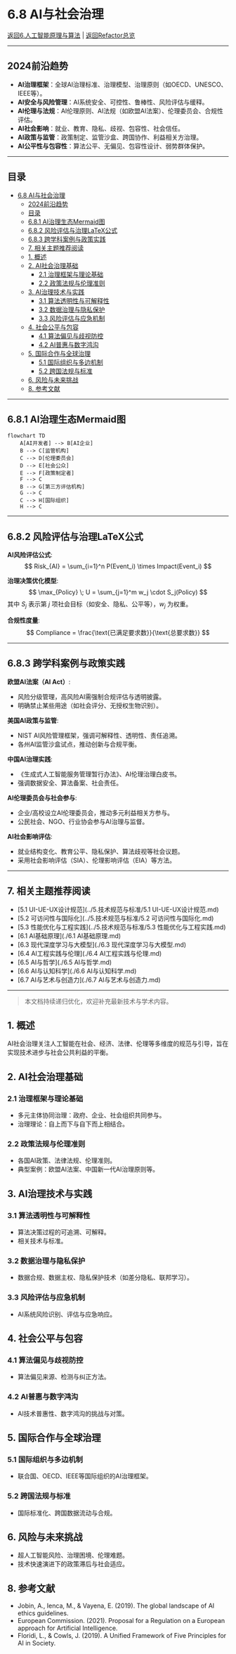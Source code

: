 # 6.8 AI与社会治理

[返回6.人工智能原理与算法](./README.md) | [返回Refactor总览](../README.md)

---

## 2024前沿趋势

- **AI治理框架**：全球AI治理标准、治理模型、治理原则（如OECD、UNESCO、IEEE等）。
- **AI安全与风险管理**：AI系统安全、可控性、鲁棒性、风险评估与缓释。
- **AI伦理与法规**：AI伦理原则、AI法规（如欧盟AI法案）、伦理委员会、合规性评估。
- **AI社会影响**：就业、教育、隐私、歧视、包容性、社会信任。
- **AI政策与监管**：政策制定、监管沙盒、跨国协作、利益相关方治理。
- **AI公平性与包容性**：算法公平、无偏见、包容性设计、弱势群体保护。

---

## 目录

- [6.8 AI与社会治理](#68-ai与社会治理)
  - [2024前沿趋势](#2024前沿趋势)
  - [目录](#目录)
  - [6.8.1 AI治理生态Mermaid图](#681-ai治理生态mermaid图)
  - [6.8.2 风险评估与治理LaTeX公式](#682-风险评估与治理latex公式)
  - [6.8.3 跨学科案例与政策实践](#683-跨学科案例与政策实践)
  - [7. 相关主题推荐阅读](#7-相关主题推荐阅读)
  - [1. 概述](#1-概述)
  - [2. AI社会治理基础](#2-ai社会治理基础)
    - [2.1 治理框架与理论基础](#21-治理框架与理论基础)
    - [2.2 政策法规与伦理准则](#22-政策法规与伦理准则)
  - [3. AI治理技术与实践](#3-ai治理技术与实践)
    - [3.1 算法透明性与可解释性](#31-算法透明性与可解释性)
    - [3.2 数据治理与隐私保护](#32-数据治理与隐私保护)
    - [3.3 风险评估与应急机制](#33-风险评估与应急机制)
  - [4. 社会公平与包容](#4-社会公平与包容)
    - [4.1 算法偏见与歧视防控](#41-算法偏见与歧视防控)
    - [4.2 AI普惠与数字鸿沟](#42-ai普惠与数字鸿沟)
  - [5. 国际合作与全球治理](#5-国际合作与全球治理)
    - [5.1 国际组织与多边机制](#51-国际组织与多边机制)
    - [5.2 跨国法规与标准](#52-跨国法规与标准)
  - [6. 风险与未来挑战](#6-风险与未来挑战)
  - [8. 参考文献](#8-参考文献)

---

## 6.8.1 AI治理生态Mermaid图

```mermaid
flowchart TD
    A[AI开发者] --> B[AI企业]
    B --> C[监管机构]
    C --> D[伦理委员会]
    D --> E[社会公众]
    E --> F[政策制定者]
    F --> C
    B --> G[第三方评估机构]
    G --> C
    C --> H[国际组织]
    H --> C
```

---

## 6.8.2 风险评估与治理LaTeX公式

**AI风险评估公式**:
$$
Risk_{AI} = \sum_{i=1}^n P(Event_i) \times Impact(Event_i)
$$

**治理决策优化模型**:
$$
\max_{Policy} \; U = \sum_{j=1}^m w_j \cdot S_j(Policy)
$$
其中 $S_j$ 表示第 $j$ 项社会目标（如安全、隐私、公平等），$w_j$ 为权重。

**合规性度量**:
$$
Compliance = \frac{\text{已满足要求数}}{\text{总要求数}}
$$

---

## 6.8.3 跨学科案例与政策实践

**欧盟AI法案（AI Act）**:

- 风险分级管理，高风险AI需强制合规评估与透明披露。
- 明确禁止某些用途（如社会评分、无授权生物识别）。

**美国AI政策与监管**:

- NIST AI风险管理框架，强调可解释性、透明性、责任追溯。
- 各州AI监管沙盒试点，推动创新与合规平衡。

**中国AI治理实践**:

- 《生成式人工智能服务管理暂行办法》、AI伦理治理白皮书。
- 强调数据安全、算法备案、社会责任。

**AI伦理委员会与社会参与**:

- 企业/高校设立AI伦理委员会，推动多元利益相关方参与。
- 公民社会、NGO、行业协会参与AI治理与监督。

**AI社会影响评估**:

- 就业结构变化、教育公平、隐私保护、算法歧视等社会议题。
- 采用社会影响评估（SIA）、伦理影响评估（EIA）等方法。

---

## 7. 相关主题推荐阅读

- [5.1 UI-UE-UX设计规范](../5.技术规范与标准/5.1 UI-UE-UX设计规范.md)
- [5.2 可访问性与国际化](../5.技术规范与标准/5.2 可访问性与国际化.md)
- [5.3 性能优化与工程实践](../5.技术规范与标准/5.3 性能优化与工程实践.md)
- [6.1 AI基础原理](./6.1 AI基础原理.md)
- [6.3 现代深度学习与大模型](./6.3 现代深度学习与大模型.md)
- [6.4 AI工程实践与伦理](./6.4 AI工程实践与伦理.md)
- [6.5 AI与哲学](./6.5 AI与哲学.md)
- [6.6 AI与认知科学](./6.6 AI与认知科学.md)
- [6.7 AI与艺术与创造力](./6.7 AI与艺术与创造力.md)

---

> 本文档持续递归优化，欢迎补充最新技术与学术内容。

## 1. 概述

AI社会治理关注人工智能在社会、经济、法律、伦理等多维度的规范与引导，旨在实现技术进步与社会公共利益的平衡。

## 2. AI社会治理基础

### 2.1 治理框架与理论基础

- 多元主体协同治理：政府、企业、社会组织共同参与。
- 治理理论：自上而下与自下而上相结合。

### 2.2 政策法规与伦理准则

- 各国AI政策、法律法规、伦理准则。
- 典型案例：欧盟AI法案、中国新一代AI治理原则等。

## 3. AI治理技术与实践

### 3.1 算法透明性与可解释性

- 算法决策过程的可追溯、可解释。
- 相关技术与标准。

### 3.2 数据治理与隐私保护

- 数据合规、数据主权、隐私保护技术（如差分隐私、联邦学习）。

### 3.3 风险评估与应急机制

- AI系统风险识别、评估与应急响应。

## 4. 社会公平与包容

### 4.1 算法偏见与歧视防控

- 算法偏见来源、检测与纠正方法。

### 4.2 AI普惠与数字鸿沟

- AI技术普惠性、数字鸿沟的挑战与对策。

## 5. 国际合作与全球治理

### 5.1 国际组织与多边机制

- 联合国、OECD、IEEE等国际组织的AI治理框架。

### 5.2 跨国法规与标准

- 国际标准化、跨国数据流动与合规。

## 6. 风险与未来挑战

- 超人工智能风险、治理困境、伦理难题。
- 技术快速演进下的政策滞后与社会适应。

## 8. 参考文献

- Jobin, A., Ienca, M., & Vayena, E. (2019). The global landscape of AI ethics guidelines.
- European Commission. (2021). Proposal for a Regulation on a European approach for Artificial Intelligence.
- Floridi, L., & Cowls, J. (2019). A Unified Framework of Five Principles for AI in Society.

